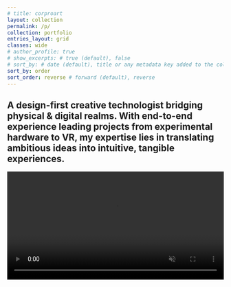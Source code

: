 ```yaml
---
# title: corproart
layout: collection
permalink: /p/
collection: portfolio
entries_layout: grid
classes: wide
# author_profile: true
# show_excerpts: # true (default), false
# sort_by: # date (default), title or any metadata key added to the collection's documents
sort_by: order
sort_order: reverse # forward (default), reverse
---
```


<h2> A design-first creative technologist bridging physical & digital realms. With end-to-end experience leading projects from experimental hardware to VR, my expertise lies in translating ambitious ideas into intuitive, tangible experiences.
</h2> 


<video autoplay muted loop playsinline width= "100%" style="object-fit: cover;">
  <source src="/assets/videos/2022showreel.mp4" type="video/mp4">
  <!-- <source src="your-video.webm" type="video/webm"> -->
  your browser doesn't support embedded videos xd
</video>

<!-- <iframe width="560" height="315" src="https://www.youtube.com/embed/g9JDMQ1mcVI?si=RQnQ6qZswMxTkfUq&amp;controls=0" title="YouTube video player" frameborder="0" allow="accelerometer; autoplay; clipboard-write; encrypted-media; gyroscope; picture-in-picture; web-share" referrerpolicy="strict-origin-when-cross-origin" allowfullscreen></iframe> -->

